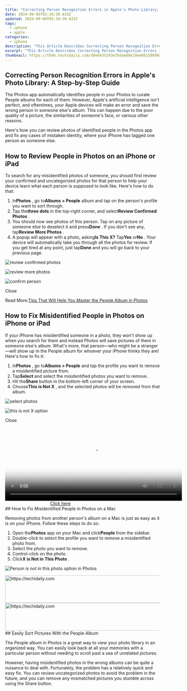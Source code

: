 ```yaml
---
title: "Correcting Person Recognition Errors in Apple's Photo Library: A Step-by-Step Guide"
date: 2024-09-05T02:34:39.633Z
updated: 2024-09-06T02:34:39.633Z
tags:
  - iphone
  - apple
categories:
  - iphone
description: "This Article Describes Correcting Person Recognition Errors in Apple's Photo Library: A Step-by-Step Guide"
excerpt: "This Article Describes Correcting Person Recognition Errors in Apple's Photo Library: A Step-by-Step Guide"
thumbnail: https://thmb.techidaily.com/d8e6435243e7bdae68e29ae66158699a00161b12482bc1fecd3d439c888dea97.png
---
```


## Correcting Person Recognition Errors in Apple's Photo Library: A Step-by-Step Guide

 The Photos app automatically identifies people in your Photos to curate People albums for each of them. However, Apple's artificial intelligence isn't perfect, and oftentimes, your Apple devices will make an error and save the wrong person in someone else's album. This can happen due to the poor quality of a picture, the similarities of someone's face, or various other reasons.

 Here's how you can review photos of identified people in the Photos app and fix any cases of mistaken identity, where your iPhone has tagged one person as someone else.

## How to Review People in Photos on an iPhone or iPad

 To search for any misidentified photos of someone, you should first review your confirmed and uncategorized photos for that person to help your device learn what each person is supposed to look like. Here's how to do that:

1. In**Photos** , go to**Albums > People** album and tap on the person's profile you want to sort through.
2. Tap the**three dots** in the top-right corner, and select**Review Confirmed Photos** .
3. You should now see photos of this person. Tap on any picture of someone else to deselect it and press**Done** . If you don't see any, tap**Review More Photos** .
4. A popup will appear with a photo, asking**Is This X?** Tap**Yes** or**No** . Your device will automatically take you through all the photos for review. If you get tired at any point, just tap**Done** and you will go back to your previous page.

![review confirmed photos](https://static1.makeuseofimages.com/wordpress/wp-content/uploads/2021/10/review-confirmed-photos.PNG)

![review more photos](https://static1.makeuseofimages.com/wordpress/wp-content/uploads/2021/10/review-more-photos.PNG)

![confirm person](https://static1.makeuseofimages.com/wordpress/wp-content/uploads/2021/10/confirm-person.PNG)

Close

 Read More:[Tips That Will Help You Master the People Album in Photos](https://www.makeuseof.com/tips-to-master-people-album-photos-iphone/)

## How to Fix Misidentified People in Photos on iPhone or iPad

 If your iPhone has misidentified someone in a photo, they won't show up when you search for them and instead Photos will save pictures of them in someone else's album. What's more, that person—who might be a stranger—will show up in the People album for whoever your iPhone thinks they are! Here's how to fix it:

1. In**Photos** , go to**Albums > People** and tap the profile you want to remove a misidentified picture from.
2. Tap**Select** and select the misidentified photos you want to remove.
3. Hit the**Share** button in the bottom-left corner of your screen.
4. Choose**This is Not X** , and the selected photos will be removed from that album.

![select photos](https://static1.makeuseofimages.com/wordpress/wp-content/uploads/2021/10/select-photos.PNG)

![this is not X option](https://static1.makeuseofimages.com/wordpress/wp-content/uploads/2021/10/this-is-not-X-option.PNG)

Close

<!-- affiliate ads begin -->
<span id="1982485">
					<video width="576" height="240" style="cursor:pointer"
           poster="//a.impactradius-go.com/display-clicktoplayimage/1982485.png"
           onclick="if(!this.playClicked){this.play();this.setAttribute('controls',true);this.playClicked=true;}">
	   <source src="//a.impactradius-go.com/display-ad/22993-1982485">
	   <img src="//a.impactradius-go.com/display-clicktoplayimage/1982485.png" style="border: none; height: 100%; width: 100%; object-fit: contain">
	</video>
	<div style="width:360px;text-align:center"><a href="javascript:window.open(decodeURIComponent('https%3A%2F%2Fhomestyler.sjv.io%2Fc%2F5597632%2F1982485%2F22993'), '_blank');void(0);">Click here</a></div>
</span>
<img height="0" width="0" src="https://imp.pxf.io/i/5597632/1982485/22993" style="position:absolute;visibility:hidden;" border="0" />
<!-- affiliate ads end -->
## How to Fix Misidentified People in Photos on a Mac

 Removing photos from another person's album on a Mac is just as easy as it is on your iPhone. Follow these steps to do so:

1. Open the**Photos** app on your Mac and click**People** from the sidebar.
2. Double-click to select the profile you want to remove a misidentified photo from.
3. Select the photo you want to remove.
4. Control-click on the photo.
5. Click**X is Not in This Photo** .

![Person is not in this photo option in Photos](https://static1.makeuseofimages.com/wordpress/wp-content/uploads/2021/10/Person-is-not-in-this-photo-option-in-Photos.jpg)

<!-- affiliate ads begin -->
<a href="https://dhgate.sjv.io/c/5597632/1175223/12108" target="_top" id="1175223">
  <img src="//a.impactradius-go.com/display-ad/12108-1175223" border="0" alt="https://techidaily.com" width="728" height="90"/>
</a>
<img height="0" width="0" src="https://dhgate.sjv.io/i/5597632/1175223/12108" style="position:absolute;visibility:hidden;" border="0" />
<!-- affiliate ads end -->
<!-- affiliate ads begin -->
<a href="https://appsumo.8odi.net/c/5597632/2068408/7443" target="_top" id="2068408">
  <img src="//a.impactradius-go.com/display-ad/7443-2068408" border="0" alt="https://techidaily.com" width="728" height="90"/>
</a>
<img height="0" width="0" src="https://appsumo.8odi.net/i/5597632/2068408/7443" style="position:absolute;visibility:hidden;" border="0" />
<!-- affiliate ads end -->
## Easily Sort Pictures With the People Album

 The People album in Photos is a great way to view your photo library in an organized way. You can easily look back at all your memories with a particular person without needing to scroll past a sea of unrelated pictures.

 However, having misidentified photos in the wrong albums can be quite a nuisance to deal with. Fortunately, the problem has a relatively quick and easy fix. You can review uncategorized photos to avoid the problem in the future, and you can remove any mismatched pictures you stumble across using the Share button.


<ins class="adsbygoogle"
     style="display:block"
     data-ad-format="autorelaxed"
     data-ad-client="ca-pub-7571918770474297"
     data-ad-slot="1223367746"></ins>



<ins class="adsbygoogle"
     style="display:block"
     data-ad-client="ca-pub-7571918770474297"
     data-ad-slot="8358498916"
     data-ad-format="auto"
     data-full-width-responsive="true"></ins>




